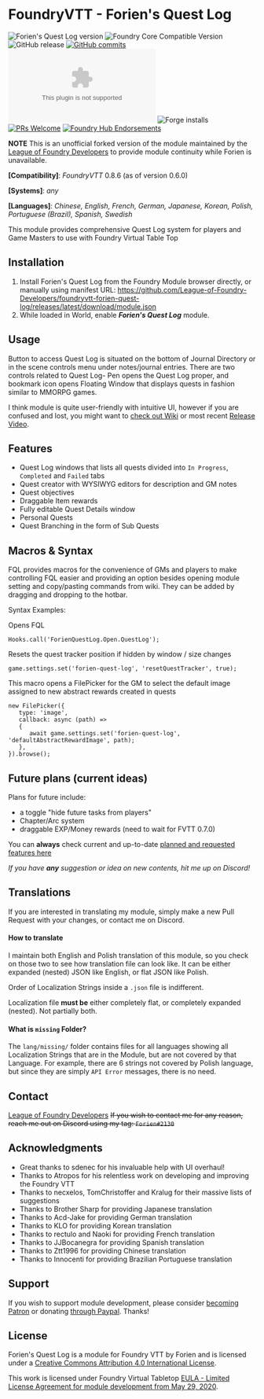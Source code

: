 # FoundryVTT - Forien's Quest Log
<img title="Forien's Quest Log version" src="https://img.shields.io/badge/dynamic/json?url=https://raw.githubusercontent.com/League-of-Foundry-Developers/foundryvtt-forien-quest-log/master/module.json&label=Forien%27s+Quest+Log+version&query=version&style=flat-square&color=success"> ![Foundry Core Compatible Version](https://img.shields.io/badge/dynamic/json.svg?url=https%3A%2F%2Fraw.githubusercontent.com%2FLeague-of-Foundry-Developers%2Ffoundryvtt-forien-quest-log%2Fmaster%2Fmodule.json&label=Foundry%20Version&query=$.compatibleCoreVersion&colorB=orange)
![GitHub release](https://img.shields.io/github/release-date/League-of-Foundry-Developers/foundryvtt-forien-quest-log)
[![GitHub commits](https://img.shields.io/github/commits-since/League-of-Foundry-Developers/foundryvtt-forien-quest-log/latest)](https://github.com/League-of-Foundry-Developers/foundryvtt-forien-quest-log/commits/)
![the latest version zip](https://img.shields.io/github/downloads/League-of-Foundry-Developers/foundryvtt-forien-quest-log/latest/module.zip)
![Forge installs](https://img.shields.io/badge/dynamic/json?label=Forge%20Installs&query=package.installs&suffix=%25&url=https%3A%2F%2Fforge-vtt.com%2Fapi%2Fbazaar%2Fpackage%2Ftwodsix)
[![PRs Welcome](https://img.shields.io/badge/PRs-welcome-brightgreen.svg?style=flat-square)](http://makeapullrequest.com) 
[![Foundry Hub Endorsements](https://img.shields.io/endpoint?logoColor=white&url=https%3A%2F%2Fwww.foundryvtt-hub.com%2Fwp-json%2Fhubapi%2Fv1%2Fpackage%2Fforien-quest-log%2Fshield%2Fendorsements)](https://www.foundryvtt-hub.com/package/forien-quest-log/)

**NOTE** This is an unofficial forked version of the module maintained by the [League of Foundry Developers](https://discord.gg/gzemMfHURH) to provide module continuity while Forien is unavailable.

**[Compatibility]**: *FoundryVTT* 0.8.6 (as of version 0.6.0)

**[Systems]**: *any*  

**[Languages]**: *Chinese, English, French, German, Japanese, Korean, Polish, Portuguese (Brazil), Spanish, Swedish*  

This module provides comprehensive Quest Log system for players and Game Masters to use with Foundry Virtual Table Top

## Installation

1. Install Forien's Quest Log from the Foundry Module browser directly, or manually using manifest URL: https://github.com/League-of-Foundry-Developers/foundryvtt-forien-quest-log/releases/latest/download/module.json
2. While loaded in World, enable **_Forien's Quest Log_** module.

## Usage
Button to access Quest Log is situated on the bottom of Journal Directory or in the scene controls menu under notes/journal entries. There are two controls related to Quest Log- Pen opens the Quest Log proper, and bookmark icon opens Floating Window that displays quests in fashion similar to MMORPG games.

I think module is quite user-friendly with intuitive UI, however if you are confused and lost, you might want to [check out Wiki](https://github.com/Forien/foundryvtt-forien-quest-log/wiki) or most recent [Release Video](https://www.patreon.com/forien/posts?filters[tag]=quest%20log&filters[media_types]=video).


## Features

* Quest Log windows that lists all quests divided into `In Progress`, `Completed` and `Failed` tabs
* Quest creator with WYSIWYG editors for description and GM notes
* Quest objectives
* Draggable Item rewards
* Fully editable Quest Details window
* Personal Quests
* Quest Branching in the form of Sub Quests

## Macros & Syntax

FQL provides macros for the convenience of GMs and players to make controlling FQL easier and providing an option besides opening module setting and copy/pasting commands from wiki. They can be added by dragging and dropping to the hotbar.

Syntax Examples:

Opens FQL
```
Hooks.call('ForienQuestLog.Open.QuestLog');
```

Resets the quest tracker position if hidden by window / size changes
```
game.settings.set('forien-quest-log', 'resetQuestTracker', true);
```

This macro opens a FilePicker for the GM to select the default image assigned to new abstract rewards created in quests
```
new FilePicker({
   type: 'image',
   callback: async (path) =>
   {
      await game.settings.set('forien-quest-log', 'defaultAbstractRewardImage', path);
   },
}).browse();
```

## Future plans (current ideas)

Plans for future include:
* a toggle "hide future tasks from players"
* Chapter/Arc system
* draggable EXP/Money rewards (need to wait for FVTT 0.7.0)

You can **always** check current and up-to-date [planned and requested features here](https://github.com/Forien/foundryvtt-forien-quest-log/issues?q=is%3Aopen+is%3Aissue+label%3Aenhancement)

*If you have **any** suggestion or idea on new contents, hit me up on Discord!*

## Translations

If you are interested in translating my module, simply make a new Pull Request with your changes, or contact me on Discord.

#### How to translate

I maintain both English and Polish translation of this module, so you check on those two to see how translation file can look like. It can be either expanded (nested) JSON like English, or flat JSON like Polish.

Order of Localization Strings inside a `.json` file is indifferent. 

Localization file **must be** either completely flat, or completely expanded (nested). Not partially both. 

#### What is `missing` Folder?

The `lang/missing/` folder contains files for all languages showing all Localization Strings that are in the Module, but are not covered by that Language. For example, there are 6 strings not covered by Polish language, but since they are simply `API Error` messages, there is no need.  


## Contact
[League of Foundry Developers](https://discord.gg/gzemMfHURH)
~~If you wish to contact me for any reason, reach me out on Discord using my tag: `Forien#2130`~~

## Acknowledgments

* Great thanks to sdenec for his invaluable help with UI overhaul!
* Thanks to Atropos for his relentless work on developing and improving the Foundry VTT
* Thanks to necxelos, TomChristoffer and Kralug for their massive lists of suggestions
* Thanks to Brother Sharp for providing Japanese translation
* Thanks to Acd-Jake for providing German translation
* Thanks to KLO for providing Korean translation
* Thanks to rectulo and Naoki for providing French translation
* Thanks to JJBocanegra for providing Spanish translation
* Thanks to Ztt1996 for providing Chinese translation
* Thanks to Innocenti for providing Brazilian Portuguese translation 

## Support

If you wish to support module development, please consider [becoming Patron](https://www.patreon.com/foundryworkshop) or donating [through Paypal](https://www.paypal.com/cgi-bin/webscr?cmd=_s-xclick&hosted_button_id=6P2RRX7HVEMV2&source=url). Thanks!

## License

Forien's Quest Log is a module for Foundry VTT by Forien and is licensed under a [Creative Commons Attribution 4.0 International License](http://creativecommons.org/licenses/by/4.0/).

This work is licensed under Foundry Virtual Tabletop [EULA - Limited License Agreement for module development from May 29, 2020](https://foundryvtt.com/article/license/).
